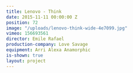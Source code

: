 ```yaml
---
title: Lenovo - Think
date: 2015-11-11 00:00:00 Z
position: 72
image: "/uploads/lenovo-think-wide-4e7099.jpg"
vimeo: 156693561
director: Emile Rafael
production-company: Love Savage
equipment: Arri Alexa Anamorphic
is-shown: true
layout: project
---
```


